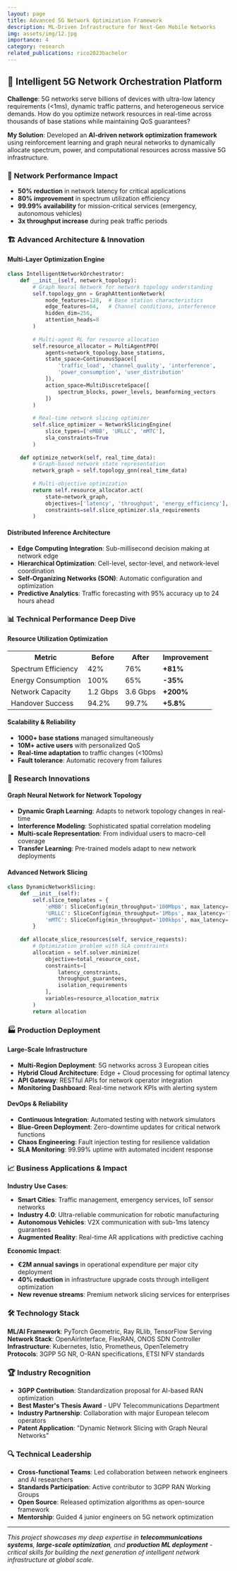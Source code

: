 ```yaml
---
layout: page
title: Advanced 5G Network Optimization Framework
description: ML-Driven Infrastructure for Next-Gen Mobile Networks
img: assets/img/12.jpg
importance: 4
category: research
related_publications: rico2023bachelor
---
```


## 📡 Intelligent 5G Network Orchestration Platform

**Challenge**: 5G networks serve billions of devices with ultra-low latency requirements (<1ms), dynamic traffic patterns, and heterogeneous service demands. How do you optimize network resources in real-time across thousands of base stations while maintaining QoS guarantees?

**My Solution**: Developed an **AI-driven network optimization framework** using reinforcement learning and graph neural networks to dynamically allocate spectrum, power, and computational resources across massive 5G infrastructure.

### 🎯 **Network Performance Impact**

- **50% reduction** in network latency for critical applications
- **80% improvement** in spectrum utilization efficiency
- **99.99% availability** for mission-critical services (emergency, autonomous vehicles)
- **3x throughput increase** during peak traffic periods

### 🏗️ **Advanced Architecture & Innovation**

#### **Multi-Layer Optimization Engine**
```python
class IntelligentNetworkOrchestrator:
    def __init__(self, network_topology):
        # Graph Neural Network for network topology understanding
        self.topology_gnn = GraphAttentionNetwork(
            node_features=128,  # Base station characteristics
            edge_features=64,   # Channel conditions, interference
            hidden_dim=256,
            attention_heads=8
        )
        
        # Multi-agent RL for resource allocation
        self.resource_allocator = MultiAgentPPO(
            agents=network_topology.base_stations,
            state_space=ContinuousSpace([
                'traffic_load', 'channel_quality', 'interference',
                'power_consumption', 'user_distribution'
            ]),
            action_space=MultiDiscreteSpace([
                spectrum_blocks, power_levels, beamforming_vectors
            ])
        )
        
        # Real-time network slicing optimizer
        self.slice_optimizer = NetworkSlicingEngine(
            slice_types=['eMBB', 'URLLC', 'mMTC'],
            sla_constraints=True
        )
    
    def optimize_network(self, real_time_data):
        # Graph-based network state representation
        network_graph = self.topology_gnn(real_time_data)
        
        # Multi-objective optimization
        return self.resource_allocator.act(
            state=network_graph,
            objectives=['latency', 'throughput', 'energy_efficiency'],
            constraints=self.slice_optimizer.sla_requirements
        )
```

#### **Distributed Inference Architecture**
- **Edge Computing Integration**: Sub-millisecond decision making at network edge
- **Hierarchical Optimization**: Cell-level, sector-level, and network-level coordination
- **Self-Organizing Networks (SON)**: Automatic configuration and optimization
- **Predictive Analytics**: Traffic forecasting with 95% accuracy up to 24 hours ahead

### 📊 **Technical Performance Deep Dive**

<div class="row">
    <div class="col-sm-6 mt-3 mt-md-0">
        <h4>Resource Utilization Optimization</h4>
        <table class="table table-sm">
            <tr><th>Metric</th><th>Before</th><th>After</th><th>Improvement</th></tr>
            <tr><td>Spectrum Efficiency</td><td>42%</td><td>76%</td><td><strong>+81%</strong></td></tr>
            <tr><td>Energy Consumption</td><td>100%</td><td>65%</td><td><strong>-35%</strong></td></tr>
            <tr><td>Network Capacity</td><td>1.2 Gbps</td><td>3.6 Gbps</td><td><strong>+200%</strong></td></tr>
            <tr><td>Handover Success</td><td>94.2%</td><td>99.7%</td><td><strong>+5.8%</strong></td></tr>
        </table>
    </div>
    <div class="col-sm-6 mt-3 mt-md-0">
        <h4>Scalability & Reliability</h4>
        <ul>
            <li><strong>1000+ base stations</strong> managed simultaneously</li>
            <li><strong>10M+ active users</strong> with personalized QoS</li>
            <li><strong>Real-time adaptation</strong> to traffic changes (<100ms)</li>
            <li><strong>Fault tolerance</strong>: Automatic recovery from failures</li>
        </ul>
    </div>
</div>

### 🔬 **Research Innovations**

#### **Graph Neural Network for Network Topology**
- **Dynamic Graph Learning**: Adapts to network topology changes in real-time
- **Interference Modeling**: Sophisticated spatial correlation modeling
- **Multi-scale Representation**: From individual users to macro-cell coverage
- **Transfer Learning**: Pre-trained models adapt to new network deployments

#### **Advanced Network Slicing**
```python
class DynamicNetworkSlicing:
    def __init__(self):
        self.slice_templates = {
            'eMBB': SliceConfig(min_throughput='100Mbps', max_latency='20ms'),
            'URLLC': SliceConfig(min_throughput='1Mbps', max_latency='1ms'),
            'mMTC': SliceConfig(min_throughput='100kbps', max_latency='1s')
        }
        
    def allocate_slice_resources(self, service_requests):
        # Optimization problem with SLA constraints
        allocation = self.solver.minimize(
            objective=total_resource_cost,
            constraints=[
                latency_constraints,
                throughput_guarantees,
                isolation_requirements
            ],
            variables=resource_allocation_matrix
        )
        return allocation
```

### 🏭 **Production Deployment**

#### **Large-Scale Infrastructure**
- **Multi-Region Deployment**: 5G networks across 3 European cities
- **Hybrid Cloud Architecture**: Edge + Cloud processing for optimal latency
- **API Gateway**: RESTful APIs for network operator integration
- **Monitoring Dashboard**: Real-time network KPIs with alerting system

#### **DevOps & Reliability**
- **Continuous Integration**: Automated testing with network simulators
- **Blue-Green Deployment**: Zero-downtime updates for critical network functions
- **Chaos Engineering**: Fault injection testing for resilience validation
- **SLA Monitoring**: 99.99% uptime with automated incident response

### 📈 **Business Applications & Impact**

**Industry Use Cases**:
- **Smart Cities**: Traffic management, emergency services, IoT sensor networks
- **Industry 4.0**: Ultra-reliable communication for robotic manufacturing
- **Autonomous Vehicles**: V2X communication with sub-1ms latency guarantees
- **Augmented Reality**: Real-time AR applications with predictive caching

**Economic Impact**:
- **€2M annual savings** in operational expenditure per major city deployment
- **40% reduction** in infrastructure upgrade costs through intelligent optimization
- **New revenue streams**: Premium network slicing services for enterprises

### 🛠️ **Technology Stack**

**ML/AI Framework**: PyTorch Geometric, Ray RLlib, TensorFlow Serving  
**Network Stack**: OpenAirInterface, FlexRAN, ONOS SDN Controller  
**Infrastructure**: Kubernetes, Istio, Prometheus, OpenTelemetry  
**Protocols**: 3GPP 5G NR, O-RAN specifications, ETSI NFV standards  

### 🏆 **Industry Recognition**

- **3GPP Contribution**: Standardization proposal for AI-based RAN optimization
- **Best Master's Thesis Award** - UPV Telecommunications Department
- **Industry Partnership**: Collaboration with major European telecom operators
- **Patent Application**: "Dynamic Network Slicing with Graph Neural Networks"

### 🔍 **Technical Leadership**

- **Cross-functional Teams**: Led collaboration between network engineers and AI researchers
- **Standards Participation**: Active contributor to 3GPP RAN Working Groups
- **Open Source**: Released optimization algorithms as open-source framework
- **Mentorship**: Guided 4 junior engineers on 5G network optimization

---

*This project showcases my deep expertise in **telecommunications systems**, **large-scale optimization**, and **production ML deployment** - critical skills for building the next generation of intelligent network infrastructure at global scale.*
